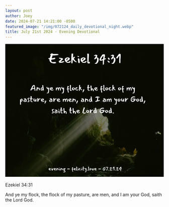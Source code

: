 ```yaml
---
layout: post
author: Joey
date: 2024-07-21 14:21:00 -0500
featured_image: "/img/072124_daily_devotional_night.webp"
title: July 21st 2024 - Evening Devotional
---
```


[![July 21st 2024 - Evening Devotional](/img/072124_daily_devotional_night.webp)](/img/072124_daily_devotional_night.webp)

<!-- verse -->

Ezekiel 34:31

And ye my flock, the flock of my pasture, are men, and I am your God, saith the Lord God.



<!-- ad / promo -->
<!-- <hr> 

Please consider purchasing a mug to support the page by clicking the image below, thank you!

[![June 19th 2024 - Evening Devotional - Mug](/img/mugs/061124_morning_mug.webp)](https://www.joeybrinkman.com/shop) -->